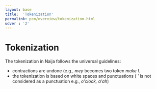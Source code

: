 ```yaml
---
layout: base
title:  'Tokenization'
permalink: pcm/overview/tokenization.html
udver : '2'
---
```


# Tokenization

The tokenization in Naija follows the universal guidelines:

+ contractions are undone (e.g., _mey_ becomes two token _make I_.
+ the tokenization is based on white spaces and punctuations ( _'_ is not considered as a punctuation e.g., _o'clock, a'ah_)
